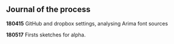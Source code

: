 ## Journal of the process

**180415** GitHub and dropbox settings, analysing Arima font sources<br />

**180517** Firsts sketches for alpha.<br />
